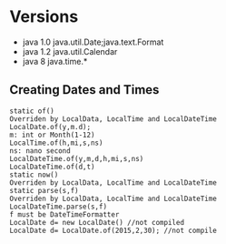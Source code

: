 # Versions

- java 1.0
java.util.Date;java.text.Format
- java 1.2
java.util.Calendar
- java 8
java.time.*

## Creating Dates and Times

```
static of()
Overriden by LocalData, LocalTime and LocalD­ateTime
LocalDate.of(y,m.d);
m: int or Month(1-12)
LocalTime.of(h,mi,s,ns)
ns: nano second
LocalDateTime.of(y,m,d,h,mi,s,ns)
LocalDateTime.of(d,t)
static now()
Overriden by LocalData, LocalTime and LocalDateTime
static parse(s,f)
Overriden by LocalData, LocalTime and LocalDateTime
LocalDateTime.parse(s,f)
f must be DateTimeFormatter
LocalDate d= new LocalDate() //not compiled
LocalDate d= LocalDate.of(2015,2,30); //not compile
```
